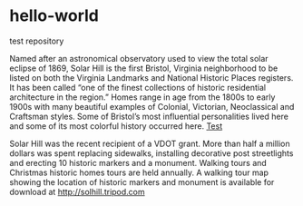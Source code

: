 # hello-world
test repository

Named after an astronomical observatory used to view the total solar eclipse of 1869, Solar Hill is the first Bristol, Virginia neighborhood to be listed on both the Virginia Landmarks and National Historic Places registers. It has been called “one of the finest collections of historic residential architecture in the region.” Homes range in age from the 1800s to early 1900s with many beautiful examples of Colonial, Victorian, Neoclassical and Craftsman styles. Some of Bristol’s most influential personalities lived here and some of its most colorful history occurred here.
[Test](../hello-world/test.pdf)

Solar Hill was the recent recipient of a VDOT grant. More than half a million dollars was spent replacing sidewalks, installing decorative post streetlights and erecting 10 historic markers and a monument. Walking tours and Christmas historic homes tours are held annually. A walking tour map showing the location of historic markers and monument is available for download at http://solhill.tripod.com
